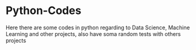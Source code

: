 # Python-Codes
Here there are some codes in python regarding to Data Science, Machine Learning and other projects, also have soma random tests with others projects
